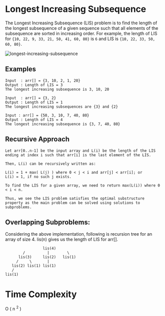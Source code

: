 # Longest Increasing Subsequence

The Longest Increasing Subsequence (LIS) problem is to find the length of the longest subsequence of a given sequence such that all elements of the subsequence are sorted in increasing order. For example, the length of LIS for `{10, 22, 9, 33, 21, 50, 41, 60, 80}` is `6` and LIS is `{10, 22, 33, 50, 60, 80}`.

![longest-increasing-subsequence](https://media.geeksforgeeks.org/wp-content/cdn-uploads/Longest-Increasing-Subsequence.png)

## Examples

```
Input  : arr[] = {3, 10, 2, 1, 20}
Output : Length of LIS = 3
The longest increasing subsequence is 3, 10, 20

Input  : arr[] = {3, 2}
Output : Length of LIS = 1
The longest increasing subsequences are {3} and {2}

Input : arr[] = {50, 3, 10, 7, 40, 80}
Output : Length of LIS = 4
The longest increasing subsequence is {3, 7, 40, 80}
```

## Recursive Approach

```
Let arr[0..n-1] be the input array and L(i) be the length of the LIS ending at index i such that arr[i] is the last element of the LIS.

Then, L(i) can be recursively written as:

L(i) = 1 + max( L(j) ) where 0 < j < i and arr[j] < arr[i]; or
L(i) = 1, if no such j exists.

To find the LIS for a given array, we need to return max(L(i)) where 0 < i < n.

Thus, we see the LIS problem satisfies the optimal substructure property as the main problem can be solved using solutions to subproblems.
```

## Overlapping Subproblems:

Considering the above implementation, following is recursion tree for an array of size 4. lis(n) gives us the length of LIS for arr[].

```
                 lis(4)
        /          |        \
      lis(3)     lis(2)   lis(1)
     /     \       |
   lis(2) lis(1) lis(1)
   /
lis(1)
```


# Time Complexity

O ( n <sup>2</sup> )